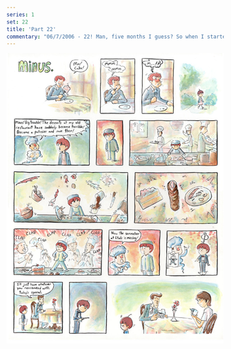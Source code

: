 ```yaml
---
series: 1
set: 22
title: 'Part 22'
commentary: "06/7/2006 - 22! Man, five months I guess? So when I started I had no idea as to how long I'd be able to keep the strip going but it's easier than I expected so even if it ends suddenly, suddenly won't be this year, probably. I also ran out of strips again so I have to get to work on them immediately and take a break from drawing other comics. Hey Wesley, I started working on the white plains comic again today, after almost a year almost. Hey... are you reading this? I killed ten men yesterday and you cannot say I was wrong.I killed them for eating too much bread and then I wrote a song.I called it \"An ode to ten dead men\", I made it for my band. Our lead guitarist isn't up to snuff, so I hope you'll lend a hand!"
---
```


![](../../../../assets/minus/part-22/minus22.jpg)